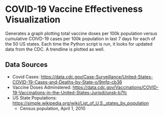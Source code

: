 # COVID-19 Vaccine Effectiveness Visualization

Generates a graph plotting total vaccine doses per 100k population versus cumulative COIVD-19 cases per 100k population in last 7 days for each of the 50 US states. Each time the Python script is run, it looks for updated data from the CDC. A trendline is plotted as well.

## Data Sources

* Covid Cases: https://data.cdc.gov/Case-Surveillance/United-States-COVID-19-Cases-and-Deaths-by-State-o/9mfq-cb36
* Vaccine Doses Adminstered: https://data.cdc.gov/Vaccinations/COVID-19-Vaccinations-in-the-United-States-Jurisdi/unsk-b7fc
* US State Populations: https://simple.wikipedia.org/wiki/List_of_U.S._states_by_population
  * Census population, April 1, 2010
